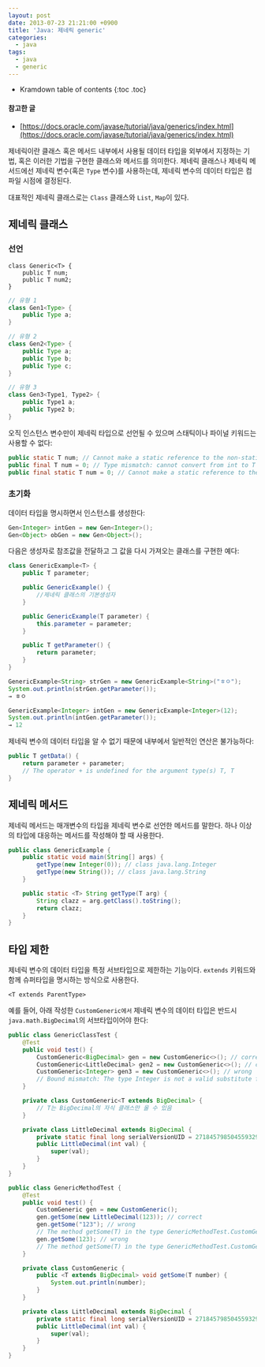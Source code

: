 ```yaml
---
layout: post
date: 2013-07-23 21:21:00 +0900
title: 'Java: 제네릭 generic'
categories:
  - java
tags:
  - java
  - generic
---
```


* Kramdown table of contents
{:toc .toc}

#### 참고한 글
- [https://docs.oracle.com/javase/tutorial/java/generics/index.html](https://docs.oracle.com/javase/tutorial/java/generics/index.html)

제네릭이란 클래스 혹은 메서드 내부에서 사용될 데이터 타입을 외부에서 지정하는 기법, 혹은 이러한 기법을 구현한 클래스와 메서드를 의미한다. 제네릭 클래스나 제네릭 메서드에선 제네릭 변수(혹은 `Type` 변수)를 사용하는데, 제네릭 변수의 데이터 타입은 컴파일 시점에 결정된다.

대표적인 제네릭 클래스로는 `Class` 클래스와 `List`, `Map`이 있다.

## 제네릭 클래스

### 선언

```
class Generic<T> {
    public T num;
    public T num2;
}
```

```java
// 유형 1
class Gen1<Type> {
    public Type a;
}

// 유형 2
class Gen2<Type> {
    public Type a;
    public Type b;
    public Type c;
}

// 유형 3
class Gen3<Type1, Type2> {
    public Type1 a;
    public Type2 b;
}
```

오직 인스턴스 변수만이 제네릭 타입으로 선언될 수 있으며 스태틱이나 파이널 키워드는 사용할 수 없다:

```java
public static T num; // Cannot make a static reference to the non-static type T
public final T num = 0; // Type mismatch: cannot convert from int to T
public final static T num = 0; // Cannot make a static reference to the non-static type T
```

### 초기화

데이터 타입을 명시하면서 인스턴스를 생성한다:

```java
Gen<Integer> intGen = new Gen<Integer>();
Gen<Object> obGen = new Gen<Object>();
```

다음은 생성자로 참조값을 전달하고 그 값을 다시 가져오는 클래스를 구현한 예다:

```java
class GenericExample<T> {
    public T parameter;

    public GenericExample() {
        //제네릭 클래스의 기본생성자
    }

    public GenericExample(T parameter) {
        this.parameter = parameter;
    }

    public T getParameter() {
        return parameter;
    }
}

GenericExample<String> strGen = new GenericExample<String>("ㅎㅇ");
System.out.println(strGen.getParameter());
→ ㅎㅇ

GenericExample<Integer> intGen = new GenericExample<Integer>(12);
System.out.println(intGen.getParameter());
→ 12
```

제네릭 변수의 데이터 타입을 알 수 없기 때문에 내부에서 일반적인 연산은 불가능하다:

```java
public T getData() {
    return parameter + parameter;
    // The operator + is undefined for the argument type(s) T, T
}
```

## 제네릭 메서드

제네릭 메서드는 매개변수의 타입을 제네릭 변수로 선언한 메서드를 말한다. 하나 이상의 타입에 대응하는 메서드를 작성해야 할 때 사용한다.

```java
public class GenericExample {
    public static void main(String[] args) {
        getType(new Integer(0)); // class java.lang.Integer
        getType(new String()); // class java.lang.String
    }

    public static <T> String getType(T arg) {
        String clazz = arg.getClass().toString();
        return clazz;
    }
}
```

## 타입 제한

제네릭 변수의 데이터 타입을 특정 서브타입으로 제한하는 기능이다. `extends` 키워드와 함께 슈퍼타입을 명시하는 방식으로 사용한다.

```
<T extends ParentType>
```

예를 들어, 아래 작성한 `CustomGeneric에서` 제네릭 변수의 데이터 타입은 반드시 `java.math.BigDecimal`의 서브타입이어야 한다:

```java
public class GenericClassTest {
    @Test
    public void test() {
        CustomGeneric<BigDecimal> gen = new CustomGeneric<>(); // correct
        CustomGeneric<LittleDecimal> gen2 = new CustomGeneric<>(); // correct
        CustomGeneric<Integer> gen3 = new CustomGeneric<>(); // wrong
        // Bound mismatch: The type Integer is not a valid substitute for the bounded parameter <T extends BigDecimal> of the type CustomGeneric<T>
    }

    private class CustomGeneric<T extends BigDecimal> {
        // T는 BigDecimal의 자식 클래스만 올 수 있음
    }

    private class LittleDecimal extends BigDecimal {
        private static final long serialVersionUID = 2718457985045593298L;
        public LittleDecimal(int val) {
            super(val);
        }
    }
}
```

```java
public class GenericMethodTest {
    @Test
    public void test() {
        CustomGeneric gen = new CustomGeneric();
        gen.getSome(new LittleDecimal(123)); // correct
        gen.getSome("123"); // wrong
        // The method getSome(T) in the type GenericMethodTest.CustomGeneric is not applicable for the arguments (String)
        gen.getSome(123); // wrong
        // The method getSome(T) in the type GenericMethodTest.CustomGeneric is not applicable for the arguments (int)
    }

    private class CustomGeneric {
        public <T extends BigDecimal> void getSome(T number) {
            System.out.println(number);
        }
    }

    private class LittleDecimal extends BigDecimal {
        private static final long serialVersionUID = 2718457985045593298L;
        public LittleDecimal(int val) {
            super(val);
        }
    }
}
```
